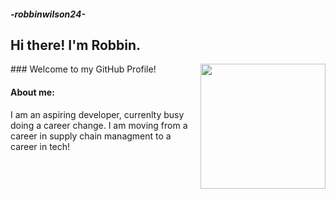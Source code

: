 ##### -robbinwilson24-

## Hi there! I'm Robbin.
<img src="https://as1.ftcdn.net/v2/jpg/02/35/28/52/1000_F_235285214_3OaXpNhgb6IaiYFWezp1ESoTyXfj92K2.jpg" width="200" align="right">
### Welcome to my GitHub Profile!

#### About me:
I am an aspiring developer, currenlty busy doing a career change. I am moving from a career in supply chain managment to a career in tech!
